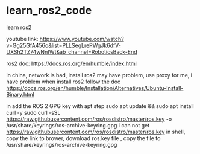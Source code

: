 # learn_ros2_code
learn ros2

youtube link: https://www.youtube.com/watch?v=Gg25GfA456o&list=PLLSegLrePWgJk6dfV-UXSh2TZ74wNntWt&ab_channel=RoboticsBack-End

ros2 doc: https://docs.ros.org/en/humble/index.html

in china, network is bad, install ros2 may have problem, use proxy
for me, i have problem when install ros2 follow the doc https://docs.ros.org/en/humble/Installation/Alternatives/Ubuntu-Install-Binary.html

in add the ROS 2 GPG key with apt step 
  sudo apt update && sudo apt install curl -y
  sudo curl -sSL https://raw.githubusercontent.com/ros/rosdistro/master/ros.key -o /usr/share/keyrings/ros-archive-keyring.gpg
i can not get https://raw.githubusercontent.com/ros/rosdistro/master/ros.key in shell, copy the link to brower, download ros.key file , copy the file to /usr/share/keyrings/ros-archive-keyring.gpg
